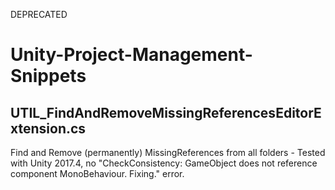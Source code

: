 DEPRECATED










# Unity-Project-Management-Snippets

## UTIL_FindAndRemoveMissingReferencesEditorExtension.cs

Find and Remove (permanently) MissingReferences from all folders - Tested with Unity 2017.4, no "CheckConsistency: GameObject does not reference component MonoBehaviour. Fixing." error.
